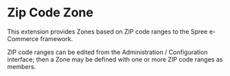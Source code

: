 # Zip Code Zone

This extension provides Zones based on ZIP code ranges to the Spree e-Commerce framework.

ZIP code ranges can be edited from the Administration / Configuration interface; then a Zone
may be defined with one or more ZIP code ranges as members.

